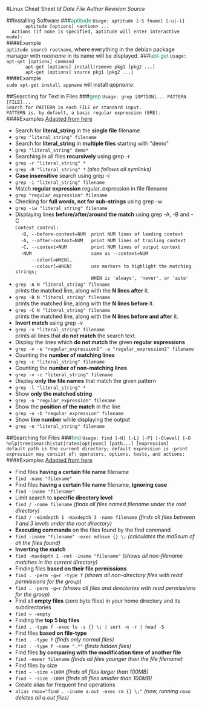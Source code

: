 #Linux Cheat Sheet
    $Id$
    $Date$
    $File$
    $Author$
    $Revision$
    $Source$
    
##Installing Software
###<font color=#009154>aptitude</font>
   `Usage: aptitude [-S fname] [-u|-i]`<br>
   `       aptitude [options] <action> ...`<br>
   `  Actions (if none is specified, aptitude will enter interactive mode):`<br>
####Example<br>
`aptitude search rootname`, where everything in the debian package manager with *rootname* in its name will be displayed.
###<font color=#009154>apt-get</font>
`Usage: apt-get [options] command`<br>
`       apt-get [options] install|remove pkg1 [pkg2 ...]`<br>
`       apt-get [options] source pkg1 [pkg2 ...]`<br>
####Example<br>
`sudo apt-get install appname` will install *appname*.

##Searching for Text in Files
###<font color=#009154>grep</font>
`Usage: grep [OPTION]... PATTERN [FILE]...`<br>
`Search for PATTERN in each FILE or standard input.`<br>
`PATTERN is, by default, a basic regular expression (BRE).`<br>
####Examples [Adapted from here](http://www.thegeekstuff.com/2009/03/15-practical-unix-grep-command-examples/)<br>
* Search for **literal_string** in the **single file** filename<br>
 * `grep "literal_string" filename` <br>
* Search for **literal_string** in **multiple files** starting with "demo"<br>
 * `grep "literal_string" demo*`<br>
* Searching in all files **recursively** using grep -r<br>
 * `grep -r "literal_string" *`<br>
 * `grep -R "literal_string" *` _(also follows all symlinks)_<br>
* **Case insensitive** search using grep -i<br>
 * `grep -i "literal_string" filename`<br>
* Match **regular expression** regular_expression in file filename<br>
 * `grep "regular_expression" filename`<br>
* Checking for **full words, not for sub-strings** using grep -w<br>
 * `grep -iw "literal_string" filename`<br>
* Displaying lines **before/after/around the match** using grep -A, -B and -C<br>
`Context control:`<br>
`  -B, --before-context=NUM  print NUM lines of leading context`<br>
`  -A, --after-context=NUM   print NUM lines of trailing context`<br>
`  -C, --context=NUM         print NUM lines of output context`<br>
`  -NUM                      same as --context=NUM`<br>
`      --color[=WHEN],`<br>
`      --colour[=WHEN]       use markers to highlight the matching strings;`<br>
`                            WHEN is 'always', 'never', or 'auto'`<br>
 * `grep -A N "literal_string" filename`<br>
  prints the matched line, along with the **N lines after** it.<br>
 * `grep -B N "literal_string" filename`<br>
  prints the matched line, along with the **N lines before** it.<br>
 * `grep -C N "literal_string" filename`<br>
  prints the matched line, along with the **N lines before and after** it.<br> 
* **Invert match** using grep -v<br>
 * `grep -v "literal_string" filename`<br>
  prints all lines that **do not match** the search text.<br> 
* Display the lines which **do not match** the given **regular expressions**<br>
 * `grep -v -e "regular_expression1" -e "regular_expression2" filename`<br>
* Counting the **number of matching lines**<br>
 * `grep -c "literal_string" filename`<br>
* Counting the **number of non-matching lines**<br>
 * `grep -v -c "literal_string" filename`<br>
* Display **only the file names** that match the given pattern<br>
 * `grep -l "literal_string" *`<br>
* Show **only the matched string**<br>
 * `grep -o "regular_expression" filename`<br>
* Show the **position of the match** in the line<br>
 * `grep -o -b "regular_expression" filename`<br>
* Show **line number** while displaying the output<br>
 * `grep -n "literal_string" filename`<br>

##Searching for Files
###<font color=#009154>find</font>
`Usage: find [-H] [-L] [-P] [-Olevel] [-D help|tree|search|stat|rates|opt|exec] [path...] [expression]`<br>
`default path is the current directory; default expression is -print`<br>
`expression may consist of: operators, options, tests, and actions:`<br>
####Examples [Adapted from here](http://www.thegeekstuff.com/2009/03/15-practical-linux-find-command-examples/)<br>
* Find files **having a certain file name** filename<br>
 * `find -name "filename"`<br>
* Find files **having a certain file name** filename, **ignoring case**<br>
 * `find -iname "filename"`<br>
* Limit search to **specific directory level**<br>
 * `find / -name filename` _(finds all files named filename under the root directory)_<br>
 * `find / -mindepth 1 -maxdepth 3 -name filename` _(finds all files between 1 and 3 levels under the root directory)_<br>
* **Executing commands** on the files found by the find command<br>
 * `find -iname "filename" -exec md5sum {} \;` _(calculates the md5sum of all the files found)_<br>
* **Inverting the match**<br>
 * `find -maxdepth 1 -not -iname "filename"` _(shows all non-filename matches in the current directory)_<br>
* Finding files **based on their file permissions**<br>
 * `find . -perm -g=r -type f` _(shows all non-directory files with read permissions for the group)_<br>
 * `find . -perm -g=r` _(shows all files and directories with read permissions for the group)_<br>
* Find all **empty files** (zero byte files) in your home directory and its subdirectories<br>
 * `find ~ -empty`<br>
* Finding the **top 5 big files**<br>
 * `find . -type f -exec ls -s {} \; | sort -n -r | head -5`<br>
* Find files **based on file-type**<br>
 * `find . -type f` _(finds only normal files)_<br>
 * `find . -type f -name ".*"` _(finds hidden files)_<br> 
* Find files **by comparing with the modification time of another file**<br>
 * `find -newer filename` _(finds all files younger than the file filename)_<br>
* Find files by size<br>
 * `find ~ -size +100M` _(finds all files larger than 100MB)_<br>
 * `find ~ -size -100M` _(finds all files smaller than 100MB)_<br>
* Create alias for frequent find operations<br>
 * `alias rmao="find . -iname a.out -exec rm {} \;"` _(now, running `rmao` deletes all a.out files)_<br>

